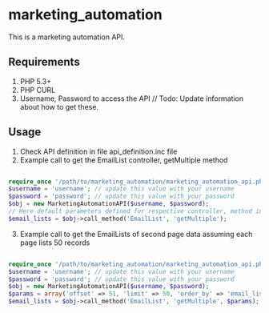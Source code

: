 marketing_automation
====================
This is a marketing automation API.

Requirements
------------
1. PHP 5.3+
2. PHP CURL
3. Username, Password to access the API // Todo: Update information about how to get these.

Usage
-----
1. Check API definition in file api_definition.inc file
2. Example call to get the EmailList controller, getMultiple method

```php

require_once '/path/to/marketing_automation/marketing_automation_api.php';
$username = 'username'; // update this value with your username
$password = 'password'; // update this value with your password
$obj = new MarketingAutomationAPI($username, $password);
// Here default parameters defined for respective controller, method in api_definition.inc file will be applied
$email_lists = $obj->call_method('EmailList', 'getMultiple');

```
3. Example call to get the EmailLists of second page data assuming each page lists 50 records

```php

require_once '/path/to/marketing_automation/marketing_automation_api.php';
$username = 'username'; // update this value with your username
$password = 'password'; // update this value with your password
$obj = new MarketingAutomationAPI($username, $password);
$params = array('offset' => 51, 'limit' => 50, 'order_by' => 'email_list_name', 'order_dir' => 'ASC');
$email_lists = $obj->call_method('EmailList', 'getMultiple', $params);

```